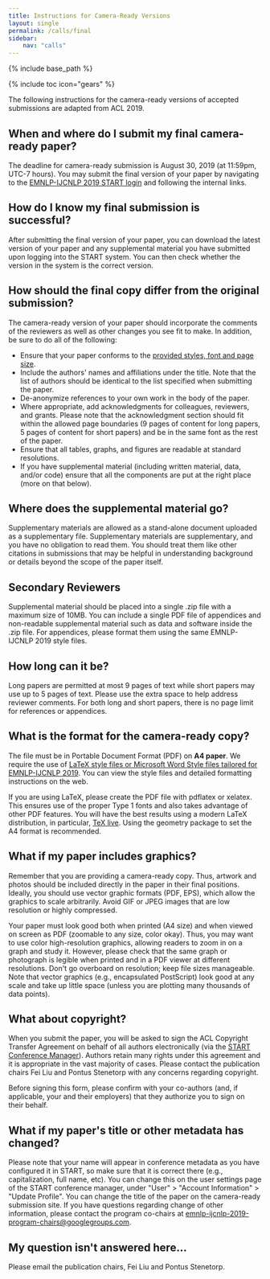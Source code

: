 ```yaml
---
title: Instructions for Camera-Ready Versions
layout: single
permalink: /calls/final
sidebar: 
    nav: "calls"
---
```

{% include base_path %}

{% include toc icon="gears" %}


The following instructions for the camera-ready versions of accepted submissions are adapted from ACL 2019.



## When and where do I submit my final camera-ready paper?

The deadline for camera-ready submission is August 30, 2019 (at 11:59pm, UTC-7 hours). You may submit the final version of your paper by navigating to the [EMNLP-IJCNLP 2019 START login](https://www.softconf.com/emnlp2019/papers) and following the internal links.



## How do I know my final submission is successful?

After submitting the final version of your paper, you can download the latest version of your paper and any supplemental material you have submitted upon logging into the START system. You can then check whether the version in the system is the correct version. 


## How should the final copy differ from the original submission?

The camera-ready version of your paper should incorporate the comments of the reviewers as well as other changes you see fit to make. In addition, be sure to do all of the following:

- Ensure that your paper conforms to the [provided styles, font and page size](https://www.emnlp-ijcnlp2019.org/calls/papers).
- Include the authors' names and affiliations under the title. Note that the list of authors should be identical to the list specified when submitting the paper.
- De-anonymize references to your own work in the body of the paper.
- Where appropriate, add acknowledgments for colleagues, reviewers, and grants. Please note that the acknowledgment section should fit within the allowed page boundaries (9 pages of content for long papers, 5 pages of content for short papers) and be in the same font as the rest of the paper.
- Ensure that all tables, graphs, and figures are readable at standard resolutions.
- If you have supplemental material (including written material, data, and/or code) ensure that all the components are put at the right place (more on that below).



## Where does the supplemental material go?

Supplementary materials are allowed as a stand-alone document uploaded as a supplementary file. Supplementary materials are supplementary, and you have no obligation to read them. You should treat them like other citations in submissions that may be helpful in understanding background or details beyond the scope of the paper itself.


## Secondary Reviewers

Supplemental material should be placed into a single .zip file with a maximum size of 10MB. You can include a single PDF file of appendices and non-readable supplemental material such as data and software inside the .zip file. For appendices, please format them using the same EMNLP-IJCNLP 2019 style files.


## How long can it be?

Long papers are permitted at most 9 pages of text while short papers may use up to 5 pages of text. Please use the extra space to help address reviewer comments. For both long and short papers, there is no page limit for references or appendices.



## What is the format for the camera-ready copy?

The file must be in Portable Document Format (PDF) on <b>A4 paper</b>. We require the use of [LaTeX style files or Microsoft Word Style files tailored for EMNLP-IJCNLP 2019](https://www.emnlp-ijcnlp2019.org/calls/papers). You can view the style files and detailed formatting instructions on the web.

If you are using LaTeX, please create the PDF file with pdflatex or xelatex. This ensures use of the proper Type 1 fonts and also takes advantage of other PDF features. You will have the best results using a modern LaTeX distribution, in particular, [TeX live](http://www.tug.org/texlive/). Using the geometry package to set the A4 format is recommended.



## What if my paper includes graphics?

Remember that you are providing a camera-ready copy. Thus, artwork and photos should be included directly in the paper in their final positions. Ideally, you should use vector graphic formats (PDF, EPS), which allow the graphics to scale arbitrarily. Avoid GIF or JPEG images that are low resolution or highly compressed.

Your paper must look good both when printed (A4 size) and when viewed on screen as PDF (zoomable to any size, color okay). Thus, you may want to use color high-resolution graphics, allowing readers to zoom in on a graph and study it. However, please check that the same graph or photograph is legible when printed and in a PDF viewer at different resolutions.
Don't go overboard on resolution; keep file sizes manageable. Note that vector graphics (e.g., encapsulated PostScript) look good at any scale and take up little space (unless you are plotting many thousands of data points).



## What about copyright?

When you submit the paper, you will be asked to sign the ACL Copyright Transfer Agreement on behalf of all authors electronically (via the [START Conference Manager](https://www.softconf.com/emnlp2019/papers/)). Authors retain many rights under this agreement and it is appropriate in the vast majority of cases. Please contact the publication chairs Fei Liu and Pontus Stenetorp with any concerns regarding copyright.

Before signing this form, please confirm with your co-authors (and, if applicable, your and their employers) that they authorize you to sign on their behalf.


## What if my paper's title or other metadata has changed?

Please note that your name will appear in conference metadata as you have configured it in START, so make sure that it is correct there (e.g., capitalization, full name, etc). You can change this on the user settings page of the START conference manager, under "User" > "Account Information" > "Update Profile". You can change the title of the paper on the camera-ready submission site. If you have questions regarding change of other information, please contact the program co-chairs at <a href="mailto:emnlp-ijcnlp-2019-program-chairs@googlegroups.com">emnlp-ijcnlp-2019-program-chairs@googlegroups.com</a>. 


## My question isn't answered here...

Please email the publication chairs, Fei Liu and Pontus Stenetorp.



